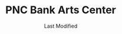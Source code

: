 ---
layout: location-page
date: Last Modified
description: "Local COVID-19 testing is available at PNC Bank Arts Center in Holmdel, New Jersey, USA."
permalink: "locations/new-jersey/holmdel/pnc-bank-arts-center/"
tags:
  - locations
  - new-jersey
title: PNC Bank Arts Center
uniqueName: pnc-bank-arts-center
state: New Jersey
stateAbbr: NJ
hood: "Holmdel"
address: "116 Garden State Pkwy"
city: "Holmdel"
zip: "07733"
zipsNearby: "07675 07677 07885 07981 07999 08888 08889 07095 07481 10451 10452 10453 10454 10455 10456 10457 10458 10459 10460 10461 10462 10463 10464 10465 10466 10467 10468 10469 10470 10471 10472 10473 10474 10475 10499 10001 10002 10003 10004 10005 10006 10007 10008 10009 10010 10011 10012 10013 10014 10016 10017 10018 10019 10020 10021 10022 10023 10024 10025 10026 10027 10028 10029 10030 10031 10032 10033 10034 06807 06820 06830 06831 06836 06870 06878 06901 06902 06903 06904 06905 06906 06907 06910 06911 06912 06913 06914 06920 06921 06922 06925 06926 06927 06928 07820 07401 07620 07821 08801 08802 07822 07001 08803 07920 07939 07002 07921 07823 07621 07922 07924 07825 07003 07403 08804 07005 08805 07826 07890 08807 08808 07926 07828 07405 07829 07004 07006 07007 07830 07008 07009 07927 07831 07928 07930 07010 07011 07012 07013 07014 07015 08809 07624 07832 07016 07626 08810 07833 07627 07834 07801 07802 07803 07806 07869 07628 08812 08816 07936 07017 07018 07019 07020 08817 08818 08820 08837 08899 07201 07202 07203 07204 07205 07206 07207 07208 07407 07630 07631 07632 07021 07410 07022 07023 07931 08821 07836 08822 07932 07024 07416 07417 08823 08825 07026 07027 07933 07934 07837 08826 07028 07838 07839 07935 07601 07602 07603 07604 07605 07606 07607 07608 07699 07840 07419 08827 07640 07029 07420 07641 08828 07421 07842 08829 07422 08844 07642 07676 07030 07423 07843 07844 07845 08830 08831 07097 07302 07303 07304 07305 07306 07307 07308 07310 07311 07395 07399 07846 07031 07032 07099 08832 08824 07033 07847 07848 07034 07849 07850 08833 07852 07938 07035 07036 07424 07643 08834 07039 07644 07853 07428 07940 07430 07495 08835 07040 08836 07945 08840 08846 07855 07432 08848 07041 07946 08850 08852 07042 07043 07044 07645 07045 07950 07960 07961 07962 07963 07046 07856 07970 08853 07857 07101 07102 07103 07104 07105 07106 07107 07108 07109 07110 07111 07112 07114 07175 07184 07188 07189 07191 07192 07193 07195 07198 07199 08901 08902 08903 08904 08905 08906 08933 08989 07435 07646 07974 07860 07976 07047 07647 07648 07436 07438 07439 08857 08858 07649 07050 07051 07052 07863 07650 07652 07653 07656 08859 07054 07055 07057 07501 07502 07503 07504 07505 07506 07507 07508 07509 07510 07511 07512 07513 07514 07522 07524 07533 07538 07543 07544 07977 07440 08861 08862 08863 08865 07058 08854 08855 08867 07059 07060 07061 07062 07063 07069 07978 07442 07444 07865 07064 07979 08868 07065 07066 07067 07446 08869 08870 07657 07660 07450 07451 07452 07456 07457 07661 07662 07663 07866 07068 07070 07071 07072 07073 07074 07075 07458 08871 08872 07870 07076 07094 07096 07077 07078 08873 08875 08890 08876 08879 08880 07079 07080 08882 07871 08884 07081 07874 08885 08886 07875 07980 07460 07876 07901 07902 07461 07877 07878 07666 07670 08887 07082 07879 07083 07086 07087 07088 07462 07880 07463 07465 07882 07470 07474 07090 07091 07092 07480 07093 10035 10036 10037 10038 10039 10040 10041 10043 10044 10045 10055 10060 10065 10069 10075 10080 10081 10087 10090 10095 10101 10102 10103 10104 10105 10106 10107 10108 10109 10110 10111 10112 10113 10114 10115 10116 10117 10118 10119 10120 10121 10122 10123 10124 10125 10126 10128 10129 10130 10131 10132 10133 10138 10150 10151 10152 10153 10154 10155 10156 10157 10158 10159 10160 10161 10162 10163 10164 10165 10166 10167 10168 10169 10170 10171 10172 10173 10174 10175 10176 10177 10178 10179 10185 10199 10203 10211 10212 10213 10242 10249 10256 10257 10258 10259 10260 10261 10265 10268 10269 10270 10271 10272 10273 10274 10275 10276 10277 10278 10279 10280 10281 10282 10285 10286 10292 10502 10503 10504 10912 10913 10510 10514 10920 10520 10521 10522 10523 10923 10925 10528 10530 10927 10532 10931 10533 10538 10543 10545 10546 10952 10548 10549 10550 10551 10552 10553 10954 10956 10801 10802 10803 10804 10805 10960 10962 10562 10964 10965 10968 10570 10970 10573 10577 10580 10583 10974 10910 10975 10976 10977 10979 10980 10901 10982 10983 10591 10984 10594 10987 10595 10989 10990 10993 10994 10601 10602 10603 10604 10605 10606 10607 10610 10701 10702 10703 10704 10705 10706 10707 10708 10709 10710 11201 11202 11203 11204 11205 11206 11207 11208 11209 11210 11211 11212 11213 11214 11215 11216 11217 11218 11219 11220 11221 11222 11223 11224 11225 11226 11228 11229 11230 11231 11232 11233 11234 11235 11236 11237 11238 11239 11241 11242 11243 11245 11247 11249 11251 11252 11256 11096 11690 11691 11692 11693 11694 11695 11697 11001 11002 11003 11004 11005 11351 11352 11354 11355 11356 11357 11358 11359 11360 11361 11362 11363 11364 11365 11366 11367 11368 11369 11370 11371 11372 11373 11374 11375 11377 11378 11379 11380 11381 11385 11386 11390 11010 11020 11021 11022 11023 11024 11026 11027 11405 11411 11412 11413 11414 11415 11416 11417 11418 11419 11420 11421 11422 11423 11424 11425 11426 11427 11428 11429 11430 11431 11432 11433 11434 11435 11436 11439 11451 11499 11101 11102 11103 11104 11105 11106 11109 11120 11030 11040 11042 11050 11051 11052 11053 11054 11055 10301 10302 10303 10304 10305 10306 10307 10308 10309 10310 10311 10312 10313 10314 11507 11701 11509 11702 11703 11704 11707 11510 11706 11709 11710 11714 11716 11717 11718 11514 11516 11721 11722 11749 11760 11724 11725 11726 11729 11730 11554 11731 11732 11518 11735 11736 11737 11520 11530 11531 11535 11599 11542 11545 11547 11739 11740 11548 11549 11550 11551 11557 11801 11802 11803 11804 11815 11819 11854 11743 11746 11747 11775 11558 11751 11752 11753 11853 11754 11559 11756 11757 11560 11561 11563 11565 11758 11762 11566 11765 11501 11768 11769 11770 11771 11569 11570 11571 11572 11575 11576 11577 11579 11783 11787 11788 11773 11791 11553 11555 11556 11580 11581 11582 11793 11568 11590 11552 11795 11796 11596 11797 11598 11798 07710 07711 08501 08720 07712 08004 07716 07717 08005 08006 08007 08721 08008 08722 07718 08502 07715 07719 08009 08010 08011 08012 08504 08505 07720 08723 08724 08730 08015 08016 08101 08102 08103 08104 08105 08106 08107 08108 08109 08110 08018 08019 08002 08003 08034 08510 08526 08021 07721 07722 08022 08511 08512 08514 08515 07723 07724 07799 08215 08217 07726 07727 08518 08731 07728 08026 08029 08030 08033 08035 08036 08037 07730 07732 08520 07733 08525 07731 08732 08527 08041 08042 07734 07735 08528 08043 08733 08759 08701 08530 08734 08735 08045 07737 07738 07739 07740 08048 08049 08050 08736 08738 08052 07746 08053 07747 08055 07748 07750 08057 07751 08059 08060 08054 07752 07753 07754 08533 08224 08064 08739 07755 08740 07756 07757 08065 08068 08534 08535 08741 08536 08742 07758 08241 08540 08541 08542 08543 08544 08550 08073 07701 07702 07703 07704 07709 08551 08075 08076 08077 08553 08554 08555 08556 07760 08078 08750 08751 08752 08557 08081 08558 08083 08031 08099 07762 08559 08084 07763 08560 08753 08754 08755 08756 08757 08601 08602 08603 08604 08605 08606 08607 08608 08609 08610 08611 08618 08619 08620 08625 08628 08629 08638 08640 08641 08645 08646 08647 08648 08650 08666 08690 08691 08695 08087 08088 08758 08089 08091 08092 07764 08093 07765 08046 08561 08095 08562 18010 18050 18039 18040 18042 18043 18044 18045 18343 18351 18077 18081 19001 19002 19004 18910 19020 19021 18911 19422 19424 19007 19009 18912 18913 18914 19012 18915 18916 18901 18902 18933 18917 19027 18920 19030 18921 19031 18922 19025 19034 19048 19049 18923 18925 18926 19038 19437 19040 19440 18927 18928 19044 19006 18929 19046 18930 19444 18931 19047 19053 19446 19054 19055 19056 19057 19058 18932 18934 19066 18936 19067 18938 18940 19436 19454 19455 19477 19075 18942 18943 18944 19019 19092 19093 19099 19101 19102 19103 19104 19105 19106 19107 19108 19109 19110 19111 19112 19113 19114 19115 19116 19118 19119 19120 19121 19122 19123 19124 19125 19126 19127 19128 19129 19130 19131 19132 19133 19134 19135 19136 19137 19138 19139 19140 19141 19142 19143 19144 19145 19146 19147 19148 19149 19150 19151 19152 19153 19154 19155 19160 19161 19162 19170 19171 19172 19173 19175 19177 19178 19179 19181 19182 19183 19184 19185 19187 19188 19190 19191 19192 19193 19194 19195 19196 19197 19244 19255 18946 18947 18949 19462 18950 18951 18953 18955 18956 18960 18962 18963 18924 18964 18954 18966 18969 18972 18974 18991 18976 18977 19486 19090 18980 19095 18981 06832 07182 07194 07309 07477 07983 08922 08988 10015 10046 10047 10048 10072 10079 10082 10094 10096 10098 10099 10149 10184 10196 10197 10557 10558 10571 10572 11025 11041 11043 11044 11099 11240 11244 11248 11254 11255 11536 11592 11594 11595 11597 11708 11750 11774 11855" 
mapUrl: "http://maps.apple.com/?q=PNC+Bank+Arts+Center&address=116+Garden+State+Pkwy,Holmdel,New+Jersey,07733"
locationType: Drive-thru
phone: "undefined"
website: "https://covid19.nj.gov/locations?query=Testing+Centers&tabOrder=all%2CpromotedContent%2Clocations%2Cresources%2Cstatus%2CNJfaqs%2CAASfaqs%2Ccoronavirus"
onlineBooking: undefined
closed: true
closedUpdate: April 13th, 2020
notes: "Only for individuals with symptoms. Must have fever and other symptoms. Local residents only. Prioritizes health care workers. Prioritizes first responders."
days: Contact for hours of operation.
ctaMessage: Learn more
ctaUrl: "https://covid19.nj.gov/locations?query=Testing+Centers&tabOrder=all%2CpromotedContent%2Clocations%2Cresources%2Cstatus%2CNJfaqs%2CAASfaqs%2Ccoronavirus"
---